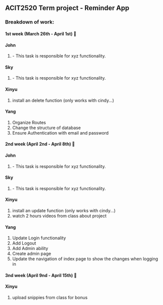 ## ACIT2520 Term project - Reminder App

### Breakdown of work:

#### 1st week (March 26th - April 1st) 🚀

#### John

1. <Insert Some Task Here> - This task is responsible for xyz functionality.

#### Sky

1. <Insert Some Task Here> - This task is responsible for xyz functionality.

#### Xinyu

1. install an delete function (only works with cindy...)

#### Yang

1. Organize Routes
2. Change the structure of database
3. Ensure Authentication with email and password

#### 2nd week (April 2nd - April 8th) 🚀

#### John

1. <Insert Some Task Here> - This task is responsible for xyz functionality.

#### Sky

1. <Insert Some Task Here> - This task is responsible for xyz functionality.

#### Xinyu

1. install an update function (only works with cindy...)
2. watch 2 hours videos from class about project

#### Yang

1. Update Login functionality
2. Add Logout
3. Add Admin ability
4. Create admin page
5. Update the navigation of index page to show the changes when logging in

#### 3nd week (April 9nd - April 15th) 🚀
#### Xinyu
1. upload snippies from class for bonus
